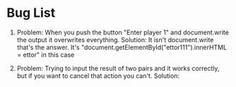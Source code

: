 # Bug List

1. Problem: When you push the button "Enter player 1" and document.write the output it overwrites everything.
  Solution: It isn't document.write that's the answer. It's "document.getElementById("ettor111").innerHTML = ettor" in this case



2. Problem: Trying to input the result of two pairs and it works correctly, but if you want to cancel that action you can't.
Solution:


